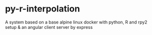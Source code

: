 # py-r-interpolation
A system based on a base alpine linux docker with python, R and rpy2 setup &amp; an angular client server by express
